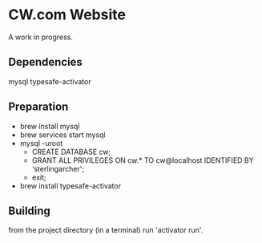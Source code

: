 CW.com Website
=============

A work in progress.

Dependencies
-------

mysql
typesafe-activator

Preparation
-------

* brew install mysql
* brew services start mysql
* mysql -uroot
    * CREATE DATABASE cw;
	* GRANT ALL PRIVILEGES ON cw.* TO cw@localhost IDENTIFIED BY ‘sterlingarcher';
	* exit;
* brew install typesafe-activator

Building
-------

from the project directory (in a terminal) run 'activator run'.